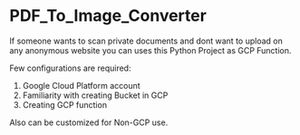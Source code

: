 # PDF_To_Image_Converter
If someone wants to scan private documents and dont want to upload on any anonymous website you can uses this Python Project as GCP Function.

Few configurations are required:
1) Google Cloud Platform account
2) Familiarity with creating Bucket in GCP
3) Creating GCP function


Also can be customized for Non-GCP use.